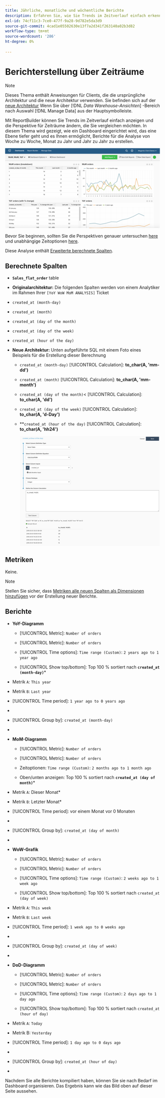 ```yaml
---
title: Jährliche, monatliche und wöchentliche Berichte
description: Erfahren Sie, wie Sie Trends im Zeitverlauf einfach erkennen und die Perspektive für Zeiträume ändern können, die Sie vergleichen möchten.
exl-id: 74cf11c3-7ce0-477f-9a28-9d782e5da3d9
source-git-commit: 4cad1e05502630e13f7a2d341f263140a02b3d82
workflow-type: tm+mt
source-wordcount: '286'
ht-degree: 0%

---
```


# Berichterstellung über Zeiträume

>[!NOTE]
>
>Dieses Thema enthält Anweisungen für Clients, die die ursprüngliche Architektur und die neue Architektur verwenden. Sie befinden sich auf der [neue Architektur](../../administrator/account-management/new-architecture.md) Wenn Sie über [!DNL _Data Warehouse-Ansichten_] -Bereich nach Auswahl [!DNL Manage Data] aus der Hauptsymbolleiste.

Mit ReportBuilder können Sie Trends im Zeitverlauf einfach anzeigen und die Perspektive für Zeiträume ändern, die Sie vergleichen möchten. In diesem Thema wird gezeigt, wie ein Dashboard eingerichtet wird, das eine Ebene tiefer geht und es Ihnen ermöglicht, Berichte für die Analyse von Woche zu Woche, Monat zu Jahr und Jahr zu Jahr zu erstellen.

![](../../assets/Wow__mom__yoy.png)

Bevor Sie beginnen, sollten Sie die Perspektiven genauer untersuchen [here](../../tutorials/using-visual-report-builder.md) und unabhängige Zeitoptionen [here](../../tutorials/time-options-visual-rpt-bldr.md).

Diese Analyse enthält [Erweiterte berechnete Spalten](../data-warehouse-mgr/adv-calc-columns.md).

## Berechnete Spalten

* **`Sales_flat_order`** table
* **Originalarchitektur:** Die folgenden Spalten werden von einem Analytiker im Rahmen Ihrer `[YoY WoW MoM ANALYSIS]` Ticket
* `created_at (month-day)`
* `created_at (month)`
* `created_at (day of the month)`
* `created_at (day of the week)`
* `created_at (hour of the day)`

* **Neue Architektur:** Unten aufgeführte SQL mit einem Foto eines Beispiels für die Erstellung dieser Berechnung
   * `created_at (month-day)` [!UICONTROL Calculation]: **to_char(A, &#39;mm-dd&#39;)**
   * `created_at (month)` [!UICONTROL Calculation]: **to_char(A, &#39;mm-month&#39;)**
   * `created_at (day of the month)`&lt; [!UICONTROL Calculation]: **to_char(A, &#39;dd&#39;)**
   * `created_at (day of the week)` [!UICONTROL Calculation]: **to_char(A, &#39;d-Day&#39;)**
   * **`created_at (hour of the day)` [!UICONTROL Calculation]: **to_char(A, &#39;hh24&#39;)**

      ![](../../assets/new-arch-create-calc.png)

## Metriken

Keine.

>[!NOTE]
>
>Stellen Sie sicher, dass [Metriken alle neuen Spalten als Dimensionen hinzufügen](../data-warehouse-mgr/manage-data-dimensions-metrics.md) vor der Erstellung neuer Berichte.

## Berichte

* **YoY-Diagramm**
   * [!UICONTROL Metric]: `Number of orders`

   * [!UICONTROL Metric]: `Number of orders`
   * [!UICONTROL Time options]: `Time range (Custom)`: `2 years ago to 1 year ago`

   * [!UICONTROL Show top/bottom]: Top 100 % sortiert nach **`created_at (month-day)`***

* Metrik `A`: `This year`
* Metrik `B`: `Last year`
* [!UICONTROL Time period]: `1 year ago to 0 years ago`
* 
   [!UICONTROL Interval]: `None`
* [!UICONTROL Group by]: `created_at (month-day)`
* 
   [!UICONTROL Chart Type]: `Line`

* **MoM-Diagramm**
   * [!UICONTROL Metric]: `Number of orders`

   * [!UICONTROL Metric]: `Number of orders`
   * Zeitoptionen: `Time range (Custom)`: `2 months ago to 1 month ago`

   * Oben/unten anzeigen: Top 100 % sortiert nach **`created_at (day of month)`***

* Metrik `A`: Dieser Monat*
* Metrik `B`: Letzter Monat*
* [!UICONTROL Time period]: vor einem Monat vor 0 Monaten
* 
   [!UICONTROL Interval]: None
* [!UICONTROL Group by]: `created_at (day of month)`
* 
   [!UICONTROL Chart Type]: Line

* **WoW-Grafik**
   * [!UICONTROL Metric]: `Number of orders`

   * [!UICONTROL Metric]: `Number of orders`
   * [!UICONTROL Time options]: `Time range (Custom)`: `2 weeks ago to 1 week ago`

   * [!UICONTROL Show top/bottom]: Top 100 % sortiert nach `created_at (day of week)`

* Metrik `A`: `This week`
* Metrik `B`: `Last week`
* [!UICONTROL Time period]: `1 week ago to 0 weeks ago`
* 
   [!UICONTROL Interval]: `None`
* [!UICONTROL Group by]: `created_at (day of week)`
* 
   [!UICONTROL Chart Type]: `Line`

* **DoD-Diagramm**
   * [!UICONTROL Metric]: `Number of orders`

   * [!UICONTROL Metric]: `Number of orders`
   * [!UICONTROL Time options]: `Time range (Custom)`: `2 days ago to 1 day ago`

   * [!UICONTROL Show top/bottom]: Top 100 % sortiert nach `created_at (hour of day)`

* Metrik `A`: `Today`
* Metrik B: `Yesterday`
* [!UICONTROL Time period]: `1 day ago to 0 days ago`
* 
   [!UICONTROL Interval]: `None`
* [!UICONTROL Group by]: `created_at (hour of day)`
* 
   [!UICONTROL Chart Type]: `Line`

Nachdem Sie alle Berichte kompiliert haben, können Sie sie nach Bedarf im Dashboard organisieren. Das Ergebnis kann wie das Bild oben auf dieser Seite aussehen.
